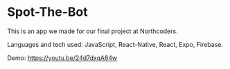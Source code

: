 # Spot-The-Bot
This is an app we made for our final project at Northcoders. 

Languages and tech used: JavaScript, React-Native, React, Expo, Firebase.

Demo: https://youtu.be/24d7dxqA64w
